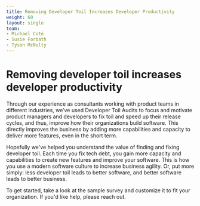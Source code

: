 ```yaml
---
title: Removing Developer Toil Increases Developer Productivity
weight: 60
layout: single
team:
- Michael Coté
- Susie Forbath
- Tyson McNulty
---
```


# Removing developer toil increases developer productivity

Through our experience as consultants working with product teams in different industries, we’ve used Developer Toil Audits to focus and motivate product managers and developers to fix toil and speed up their release cycles, and thus, improve how their organizations build software. This directly improves the business by adding more capabilities and capacity to deliver more features, even in the short term.

Hopefully we've helped you understand the value of finding and fixing developer toil. Each time you fix tech debt, you gain more capacity and capabilities to create new features and improve your software. This is how you use a modern software culture to increase business agility. Or, put more simply: less developer toil leads to better software, and better software leads to better business.

To get started, take a look at the sample survey and customize it to fit your organization. If you'd like help, please reach out.
